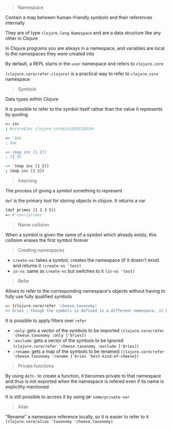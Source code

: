> Namespace

Contain a map between human-friendly *symbols* and their references internally

They are of type `clojure.lang.Namespace` and are a data structure like any other in Clojure

In Clojure programs you are always in a namespace, and variables are local to the namespaces they were created into

By default, a REPL starts in the `user` namespace and refers to `clojure.core`

`(clojure.core/refer-clojure)` is a practical way to refer to `clojure.core` namespace

> Symbols

Data types within Clojure

It is possible to refer to the symbol itself rathar than the value it represents by quoting

```bash
=> inc
; #<core$inc clojure.core$inc@30132014>

=> 'inc
; inc

=> (map inc [1 2])
; (2 3)

=> '(map inc [1 2])
; (map inc [1 2])
```

> Interning

The process of giving a *symbol* something to represent

`def` is the primary tool for storing objects in clojure. It returns a var

```bash
(def primes [1 2 3 5])
=> #'user/primes
```

> Name collision

When a symbol is given the same of a symbol which already exists, this collision erases the first symbol forever

> Creating namespaces

* `create-ns`: takes a symbol, creates the namespace (if it doesn't exist) and returns it `(create-ns 'test)`
* `in-ns`: same as `create-ns` but switches to it `(in-ns 'test)`

> Refer

Allows to refer to the corresponding namespace's objects without having to fully use fully qualified symbols

```bash
=> (clojure.core/refer 'cheese.taxonomy)
=> bries ; though the symbols is defined in a different namespace, it becomes accessible
```

It is possible to apply filters over `refer`

* `:only`: gets a vector of the symbols to be imported `(clojure.core/refer 'cheese.taxonomy :only ['bries])`
* `:exclude`: gets a vector of the symbols to be ignored `(clojure.core/refer 'cheese.taxonomy :exclude ['bries])`
* `:rename`: gets a map of the symbols to be renamed `(clojure.core/refer 'cheese.taxonomy :rename {'bries 'best-kind-of-cheese})`

> Private functions

By using `defn-` to create a function, it becomes private to that namespace and thus is not exported when the namespace is refered even if its name is explicillty mentioned

It is still possible to access it by using `@#'some/private-var`

> Alias

"Rename" a namespace reference locally, so it is easier to refer to it `(clojure.core/alias 'taxonomy 'cheese.taxonomy)`

